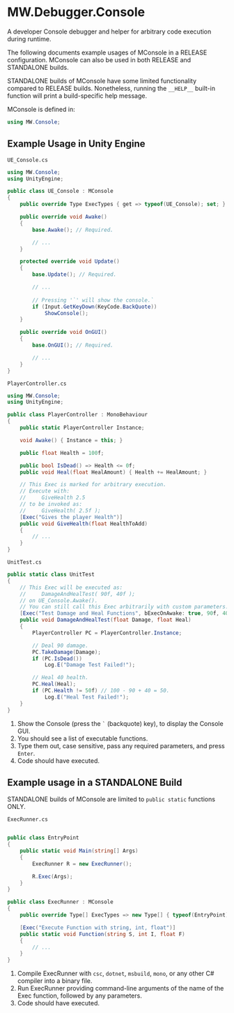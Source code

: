 ﻿# MW.Debugger.Console
A developer Console debugger and helper for arbitrary code execution during runtime.

The following documents example usages of MConsole in a RELEASE configuration. MConsole
can also be used in both RELEASE and STANDALONE builds.

STANDALONE builds of MConsole have some limited functionality compared to RELEASE builds.
Nonetheless, running the `__HELP__` built-in function will print a build-specific help message.

MConsole is defined in:
```cs
using MW.Console;
```

## Example Usage in Unity Engine
`UE_Console.cs`
```cs
using MW.Console;
using UnityEngine;

public class UE_Console : MConsole
{
	public override Type ExecTypes { get => typeof(UE_Console); set; }

	public override void Awake()
	{
		base.Awake(); // Required.

		// ...
	}

	protected override void Update()
	{
		base.Update(); // Required.

		// ...
		
		// Pressing '`' will show the console.`
		if (Input.GetKeyDown(KeyCode.BackQuote))
			ShowConsole();
	}

	public override void OnGUI()
	{
		base.OnGUI(); // Required.

		// ...
	}
}
```
`PlayerController.cs`
```cs
using MW.Console;
using UnityEngine;

public class PlayerController : MonoBehaviour
{
	public static PlayerController Instance;

	void Awake() { Instance = this; }

	public float Health = 100f;

	public bool IsDead() => Health <= 0f;
	public void Heal(float HealAmount) { Health += HealAmount; }

	// This Exec is marked for arbitrary execution.
	// Execute with:
	//     GiveHealth 2.5
	// to be invoked as:
	//     GiveHealth( 2.5f );
	[Exec("Gives the player Health")]
	public void GiveHealth(float HealthToAdd)
	{
		// ...
	}
}
```
`UnitTest.cs`
```cs
public static class UnitTest
{
	// This Exec will be executed as:
	//     DamageAndHealTest( 90f, 40f );
	// on UE_Console.Awake().
	// You can still call this Exec arbitrarily with custom parameters.
	[Exec("Test Damage and Heal Functions", bExecOnAwake: true, 90f, 40f)]
	public void DamageAndHealTest(float Damage, float Heal)
	{
		PlayerController PC = PlayerController.Instance;

		// Deal 90 damage.
		PC.TakeDamage(Damage);
		if (PC.IsDead())
			Log.E("Damage Test Failed!");

		// Heal 40 health.
		PC.Heal(Heal);
		if (PC.Health != 50f) // 100 - 90 + 40 = 50.
			Log.E("Heal Test Failed!");
	}
}
```

1. Show the Console (press the `` ` `` (backquote) key), to display the Console GUI.
1. You should see a list of executable functions.
1. Type them out, case sensitive, pass any required parameters, and press `Enter`.
1. Code should have executed.

## Example usage in a STANDALONE Build

STANDALONE builds of MConsole are limited to `public static` functions ONLY.

`ExecRunner.cs`
```cs

public class EntryPoint
{
	public static void Main(string[] Args)
	{
		ExecRunner R = new ExecRunner();

		R.Exec(Args);
	}
}

public class ExecRunner : MConsole
{
	public override Type[] ExecTypes => new Type[] { typeof(EntryPoint) };

	[Exec("Execute Function with string, int, float")]
	public static void Function(string S, int I, float F)
	{
		// ...
	}
}

```

1. Compile ExecRunner with `csc`, `dotnet`, `msbuild`, `mono`, or any other C# compiler into a binary file.
1. Run ExecRunner providing command-line arguments of the name of the Exec function, followed by any parameters.
1. Code should have executed.